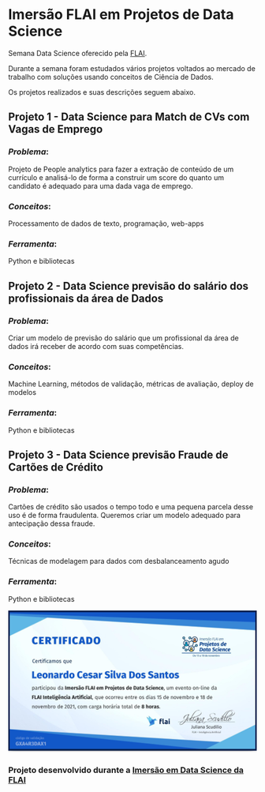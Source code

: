 # **Imersão FLAI em Projetos de Data Science**

Semana Data Science oferecido pela [FLAI](https://www.linkedin.com/company/flai-inteligencia-artificial/). 

Durante a semana foram estudados vários projetos voltados ao mercado de trabalho com soluções usando conceitos de Ciência de Dados.

Os projetos realizados e suas descrições seguem abaixo.

## **Projeto 1 - Data Science para Match de CVs com Vagas de Emprego**

### *Problema*: 

Projeto de People analytics para fazer a extração de conteúdo de um currículo e analisá-lo de forma a construir um score do quanto um candidato é adequado para uma dada vaga de emprego.

### *Conceitos*: 

Processamento de dados de texto, programação, web-apps

### *Ferramenta*: 

Python e bibliotecas

## **Projeto 2 - Data Science previsão do salário dos profissionais da área de Dados**

### *Problema*: 

Criar um modelo de previsão do salário que um profissional da área de dados irá receber de acordo com suas competências.

### *Conceitos*: 

Machine Learning, métodos de validação, métricas de avaliação, deploy de modelos

### *Ferramenta*: 

Python e bibliotecas

## **Projeto 3 - Data Science previsão Fraude de Cartões de Crédito**

### *Problema*: 

Cartões de crédito são usados o tempo todo e uma pequena parcela desse uso é de forma fraudulenta. Queremos criar um modelo adequado para antecipação dessa fraude.

### *Conceitos*: 

Técnicas de modelagem para dados com desbalanceamento agudo

### *Ferramenta*: 

Python e bibliotecas

![Certificado de participação - Leonardo Cesar](https://github.com/coderleonardo/DS-Imersao-FLAI-Data-Science/blob/master/certificado-de-participacao.png)

### Projeto desenvolvido durante a [Imersão em Data Science da FLAI](https://www.linkedin.com/company/flai-inteligencia-artificial/)
